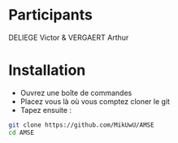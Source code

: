 # Participants 
DELIEGE Victor & VERGAERT Arthur

# Installation 
- Ouvrez une boîte de commandes
- Placez vous là où vous comptez cloner le git
- Tapez ensuite :
```bash
git clone https://github.com/MikUwU/AMSE
cd AMSE
```
